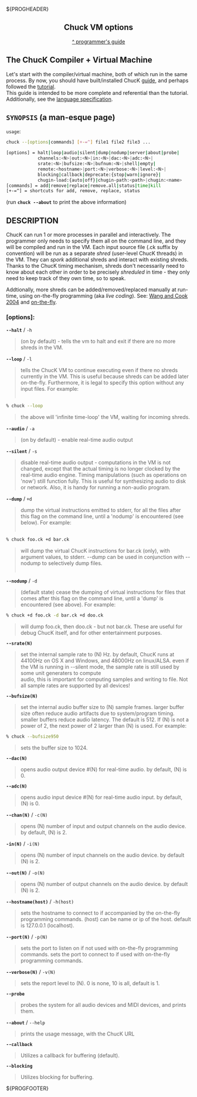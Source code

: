 ${PROGHEADER}

<center>

## Chuck VM options
[^ programmer's guide](./index.md)

</center>


## The ChucK Compiler + Virtual Machine
Let's start with the compiler/virtual machine, both of which run in the 
same process.  By now, you should have built/installed ChucK 
[guide](../build/index.md), and perhaps followed the [tutorial](../tutorial.md).  
This guide is intended to be more complete and referential than the tutorial.  
Additionally, see the [language specification](../language/index.md).

<a id="options"></a>

## `SYNOPSIS` (a man-esque page)

`usage`:

```bash
chuck --[options|commands] [+-=^] file1 file2 file3 ...

[options] = halt|loop|audio|silent|dump|nodump|server|about|probe|
            channels:<N>|out:<N>|in:<N>|dac:<N>|adc:<N>|
            srate:<N>|bufsize:<N>|bufnum:<N>|shell|empty|
            remote:<hostname>|port:<N>|verbose:<N>|level:<N>|
            blocking|callback|deprecate:{stop|warn|ignore}|
            chugin-load:{auto|off}|chugin-path:<path>|chugin:<name>
[commands] = add|remove|replace|remove.all|status|time|kill
[+-=^] = shortcuts for add, remove, replace, status
```

(run __`chuck --about`__ to print the above information)

## DESCRIPTION

ChucK can run 1 or more processes in parallel and interactively.  The 
programmer only needs to specify them all on the command line, and they 
will be compiled and run in the VM.  Each input source file (.ck suffix by 
convention) will be run as a separate _shred_ (user-level ChucK threads) 
in the VM.  They can _spork_ additional shreds and interact with 
existing shreds.  Thanks to the ChucK timing mechanism, shreds don't 
necessarily need to know about each other in order to be precisely 
_shreduled_ in time - they only need to keep track of they own time, so 
to speak. 

Addtionally, more shreds can be added/removed/replaced manually at 
run-time, using on-the-fly programming (aka _live coding_). 
See: [Wang and Cook 2004](../publications.md) and 
[on-the-fly](http://on-the-fly.cs.princeton.edu/).

### [options]:

__`--halt`__ / `-h`
> (on by default) - tells the vm to halt and exit if there are no more 
> shreds in the VM.

__`--loop`__ / `-l`
> tells the ChucK VM to continue executing even if there no shreds 
> currently in the VM.  This is useful because shreds can be added 
> later on-the-fly.  Furthermore, it is legal to specify this 
> option without any input files.  For example: <br /><br />

```bash
% chuck --loop
```
> the above will 'infinite time-loop' the VM, waiting for incoming shreds. 

__`--audio`__ / `-a`
> (on by default) - enable real-time audio output

__`--silent`__ / `-s`
> disable real-time audio output - computations in the VM is not 
> changed, except that the actual timing is no longer clocked by 
> the real-time audio engine.  Timing manipulations (such as 
> operations on 'now') still function fully.  This is useful for 
> synthesizing audio to disk or network.  Also, it is handy for 
> running a non-audio program.

__`--dump`__ / `+d`
> dump the virtual instructions emitted to stderr, for all the 
> files after this flag on the command line, until a 'nodump' is 
> encountered (see below).  For example: <br /><br />
```bash
% chuck foo.ck +d bar.ck
```
> will dump the virtual ChucK instructions for bar.ck (only), with 
> argument values, to stderr.  --dump can be used in conjunction 
> with --nodump to selectively dump files. <br /><br />

__`--nodump`__ / `-d`
> (default state) cease the dumping of virtual instructions for 
> files that comes after this flag on the command line, until a 
> 'dump' is encountered (see above).  For example:
```bash
% chuck +d foo.ck -d bar.ck +d doo.ck
```
> will dump foo.ck, then doo.ck - but not bar.ck.
> These are useful for debug ChucK itself, and for other 
> entertainment purposes. 

__`--srate(N)`__
> set the internal sample rate to (N) Hz.  by default,
> ChucK runs at 44100Hz on OS X and Windows, and 48000Hz on 
> linux/ALSA.  even if the VM is running in --silent mode, the 
> sample rate is still used by some unit generaters to compute  
> audio, this is important for computing samples and writing to 
> file.  Not all sample rates are supported by all devices!

__`--bufsize(N)`__
> set the internal audio buffer size to (N) sample frames.  larger 
> buffer size often reduce audio artifacts due to system/program 
> timing.  smaller buffers reduce audio latency.  The default is 
> 512.  If (N) is not a power of 2, the next power of 2 larger than 
> (N) is used.  For example:
```bash
% chuck --bufsize950
```
> sets the buffer size to 1024.

__`--dac(N)`__
> opens audio output device #(N) for real-time audio.  by default, (N) is 0.

__`--adc(N)`__
> opens audio input device #(N) for real-time audio input.  by default, (N) is 0.

__`--chan(N)`__ / `-c(N)`
> opens (N) number of input and output channels on the audio device. by default, (N) is 2. 

__`-in(N)`__  / `-i(N)`
> opens (N) number of input channels on the audio device. by default (N) is 2. 

__`--out(N)`__ / `-o(N)`
> opens (N) number of output channels on the audio device. by default (N) is 2. 

__`--hostname(host)`__ / `-h(host)`
> sets the hostname to connect to if accompanied by the on-the-fly programming commands.
> (host) can be name or ip of the host.  default is 127.0.0.1 (localhost).

__`--port(N)`__ / `-p(N)`
> sets the port to listen on if not used with on-the-fly programming commands.
> sets the port to connect to if used with on-the-fly programming commands.

__`--verbose(N)`__ / `-v(N)`
> sets the report level to (N). 0 is none, 10 is all, default is 1.

__`--probe`__
> probes the system for all audio devices and MIDI devices, and prints them.

__`--about`__ / `--help`
> prints the usage message, with the ChucK URL

__`--callback`__
> Utilizes a callback for buffering (default). 

__`--blocking`__
> Utilizes blocking for buffering.

${PROGFOOTER}
